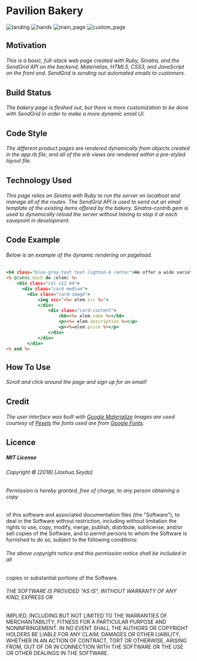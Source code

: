 # Pavilion Bakery
![landing]("https://github.com/joshseyda/friendly_bakery/blob/master/public/photos/storefront_2.png")
![hands]("https://github.com/joshseyda/friendly_bakery/blob/master/public/photos/banner.jpg")
![main_page]("https://github.com/joshseyda/friendly_bakery/blob/master/public/photos/bakery1.png")
![custom_page]("https://github.com/joshseyda/friendly_bakery/blob/master/public/photos/bakery.png")
## Motivation
###### This is a basic, full-stack web page created with Ruby, Sinatra, and the SendGrid API on the backend, Materialize, HTML5, CSS3, and JavaScript on the front end. SendGrid is sending out automated emails to customers.
## Build Status
###### The bakery page is fleshed out, but there is more customization to be done with SendGrid in order to make a more dynamic email UI. 
## Code Style
###### The different product pages are rendered dynamically from objects created in the app.rb file, and all of the erb views are rendered within a pre-styled layout file.
## Technology Used
###### This page relies on Sinatra with Ruby to run the server on localhost and manage all of the routes. The SendGrid API is used to send out an email template of the existing items offered by the bakery. Sinatra-contrib gem is used to dynamically reload the server without having to stop it at each savepoint in development. 
## Code Example
###### Below is an example of the dynamic rendering on pageload.
```html.erb
<h4 class="blue-grey-text text-lighten-4 center">We offer a wide variety of cake and pie options to suit your sweet tooth!</h4>
<% @cakes.each do |elem| %>
    <div class="col s12 m4">
      <div class="card medium">
        <div class="card-image">
            <img src="<%= elem.src %>">
            </div>
                <div class="card-content">
                    <h6><%= elem.name %></h6>
                    <p><%= elem.description %></p>
                    <p><%=elem.price %></p>
                </div>
            </div>
        </div>
<% end %>
```
## How To Use
###### Scroll and click around the page and sign up for an email!
## Credit
###### The user interface was built with [Google Materialize](http://materializecss.com/) Images are used courtesy of [Pexels](https://www.pexels.com/) the fonts used are from [Google Fonts](https://fonts.google.com/). 
## Licence
##### MIT License

###### Copyright &copy; [2018] [Joshua Seyda]

###### Permission is hereby granted, free of charge, to any person obtaining a copy
of this software and associated documentation files (the "Software"), to deal
in the Software without restriction, including without limitation the rights
to use, copy, modify, merge, publish, distribute, sublicense, and/or sell
copies of the Software, and to permit persons to whom the Software is
furnished to do so, subject to the following conditions:

###### The above copyright notice and this permission notice shall be included in all
copies or substantial portions of the Software.

###### THE SOFTWARE IS PROVIDED "AS IS", WITHOUT WARRANTY OF ANY KIND, EXPRESS OR
IMPLIED, INCLUDING BUT NOT LIMITED TO THE WARRANTIES OF MERCHANTABILITY,
FITNESS FOR A PARTICULAR PURPOSE AND NONINFRINGEMENT. IN NO EVENT SHALL THE
AUTHORS OR COPYRIGHT HOLDERS BE LIABLE FOR ANY CLAIM, DAMAGES OR OTHER
LIABILITY, WHETHER IN AN ACTION OF CONTRACT, TORT OR OTHERWISE, ARISING FROM,
OUT OF OR IN CONNECTION WITH THE SOFTWARE OR THE USE OR OTHER DEALINGS IN THE
SOFTWARE.


